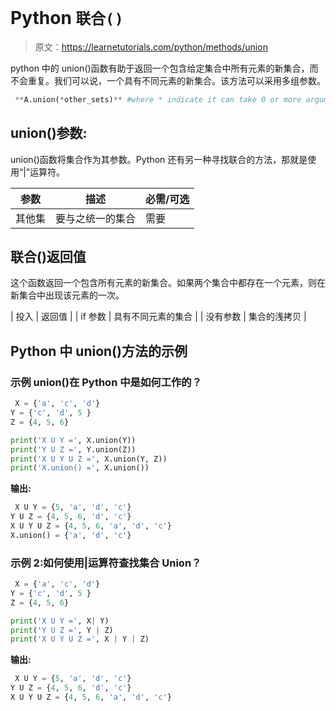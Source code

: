 # Python `联合()`

> 原文：<https://learnetutorials.com/python/methods/union>

python 中的 union()函数有助于返回一个包含给定集合中所有元素的新集合，而不会重复。我们可以说，一个具有不同元素的新集合。该方法可以采用多组参数。

```py
 **A.union(*other_sets)** #where * indicate it can take 0 or more arguments. 

```

## union()参数:

union()函数将集合作为其参数。Python 还有另一种寻找联合的方法，那就是使用“|”运算符。

| 参数 | 描述 | 必需/可选 |
| --- | --- | --- |
| 其他集 | 要与之统一的集合 | 需要 |

## 联合()返回值

这个函数返回一个包含所有元素的新集合。如果两个集合中都存在一个元素，则在新集合中出现该元素的一次。

| 投入 | 返回值 |
| if 参数 | 具有不同元素的集合 |
| 没有参数 | 集合的浅拷贝 |

## Python 中 union()方法的示例

### 示例 union()在 Python 中是如何工作的？

```py
 X = {'a', 'c', 'd'}
Y = {'c', 'd', 5 }
Z = {4, 5, 6}

print('X U Y =', X.union(Y))
print('Y U Z =', Y.union(Z))
print('X U Y U Z =', X.union(Y, Z))
print('X.union() =', X.union()) 

```

**输出:**

```py
 X U Y = {5, 'a', 'd', 'c'}
Y U Z = {4, 5, 6, 'd', 'c'}
X U Y U Z = {4, 5, 6, 'a', 'd', 'c'}
X.union() = {'a', 'd', 'c'} 
```

### 示例 2:如何使用|运算符查找集合 Union？

```py
 X = {'a', 'c', 'd'}
Y = {'c', 'd', 5 }
Z = {4, 5, 6}

print('X U Y =', X| Y)
print('Y U Z =', Y | Z)
print('X U Y U Z =', X | Y | Z) 

```

**输出:**

```py
 X U Y = {5, 'a', 'd', 'c'}
Y U Z = {4, 5, 6, 'd', 'c'}
X U Y U Z = {4, 5, 6, 'a', 'd', 'c'} 
```